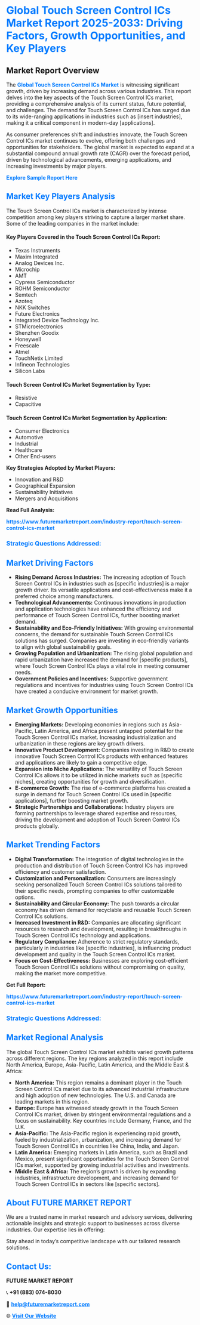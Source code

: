 <h1 style="color: #007BFF;">Global Touch Screen Control ICs Market Report 2025-2033: Driving Factors, Growth Opportunities, and Key Players</h1>

<section id="overview">
<h2>Market Report Overview</h2>
<p>The <a href="https://www.futuremarketreport.com/industry-report/touch-screen-control-ics-market" style="color: #007BFF; text-decoration: none;"><strong>Global Touch Screen Control ICs Market</strong></a> is witnessing significant growth, driven by increasing demand across various industries. This report delves into the key aspects of the Touch Screen Control ICs market, providing a comprehensive analysis of its current status, future potential, and challenges. The demand for Touch Screen Control ICs has surged due to its wide-ranging applications in industries such as [insert industries], making it a critical component in modern-day [applications].</p>
<p>As consumer preferences shift and industries innovate, the Touch Screen Control ICs market continues to evolve, offering both challenges and opportunities for stakeholders. The global market is expected to expand at a substantial compound annual growth rate (CAGR) over the forecast period, driven by technological advancements, emerging applications, and increasing investments by major players.</p>
</section>

<section id="overview">
<p><a href="https://www.futuremarketreport.com/request-sample/reportId=75798" style="color: #007BFF; text-decoration: none;"><strong>Explore Sample Report Here</strong></a></p>
</section>

<section id="key-players">
<h2 style="color: #007BFF;">Market Key Players Analysis</h2>
<p>The Touch Screen Control ICs market is characterized by intense competition among key players striving to capture a larger market share. Some of the leading companies in the market include:</p>
<h4>Key Players Covered in the Touch Screen Control ICs Report:</h4>
<ul><li>Texas Instruments</li><li>Maxim Integrated</li><li>Analog Devices Inc.</li><li>Microchip</li><li>AMT</li><li>Cypress Semiconductor</li><li>ROHM Semiconductor</li><li>Semtech</li><li>Azoteq</li><li>NKK Switches</li><li>Future Electronics</li><li>Integrated Device Technology Inc.</li><li>STMicroelectronics</li><li>Shenzhen Goodix</li><li>Honeywell</li><li>Freescale</li><li>Atmel</li><li>TouchNetix Limited</li><li>Infineon Technologies</li><li>Silicon Labs</li></ul>
<h4>Touch Screen Control ICs Market Segmentation by Type:</h4>
<ul><li>Resistive</li><li>Capacitive</li></ul>

<h4>Touch Screen Control ICs Market Segmentation by Application:</h4>
<ul><li>Consumer Electronics</li><li>Automotive</li><li>Industrial</li><li>Healthcare</li><li>Other End-users</li></ul>
<p><strong>Key Strategies Adopted by Market Players:</strong></p>
<ul>
<li>Innovation and R&D</li>
<li>Geographical Expansion</li>
<li>Sustainability Initiatives</li>
<li>Mergers and Acquisitions</li>
</ul>
</section>

<section>
<p><strong>Read Full Analysis: </strong></p><a href="https://www.futuremarketreport.com/industry-report/touch-screen-control-ics-market" style="color: #007BFF; text-decoration: none;"><strong>https://www.futuremarketreport.com/industry-report/touch-screen-control-ics-market</strong></a>
<h3 style="color: #007BFF;">Strategic Questions Addressed:</h3>
</section>

<section id="driving-factors">
<h2 style="color: #007BFF;">Market Driving Factors</h2>
<ul>
<li><strong>Rising Demand Across Industries:</strong> The increasing adoption of Touch Screen Control ICs in industries such as [specific industries] is a major growth driver. Its versatile applications and cost-effectiveness make it a preferred choice among manufacturers.</li>
<li><strong>Technological Advancements:</strong> Continuous innovations in production and application technologies have enhanced the efficiency and performance of Touch Screen Control ICs, further boosting market demand.</li>
<li><strong>Sustainability and Eco-Friendly Initiatives:</strong> With growing environmental concerns, the demand for sustainable Touch Screen Control ICs solutions has surged. Companies are investing in eco-friendly variants to align with global sustainability goals.</li>
<li><strong>Growing Population and Urbanization:</strong> The rising global population and rapid urbanization have increased the demand for [specific products], where Touch Screen Control ICs plays a vital role in meeting consumer needs.</li>
<li><strong>Government Policies and Incentives:</strong> Supportive government regulations and incentives for industries using Touch Screen Control ICs have created a conducive environment for market growth.</li>
</ul>
</section>

<section id="growth-opportunities">
<h2 style="color: #007BFF;">Market Growth Opportunities</h2>
<ul>
<li><strong>Emerging Markets:</strong> Developing economies in regions such as Asia-Pacific, Latin America, and Africa present untapped potential for the Touch Screen Control ICs market. Increasing industrialization and urbanization in these regions are key growth drivers.</li>
<li><strong>Innovative Product Development:</strong> Companies investing in R&D to create innovative Touch Screen Control ICs products with enhanced features and applications are likely to gain a competitive edge.</li>
<li><strong>Expansion into Niche Applications:</strong> The versatility of Touch Screen Control ICs allows it to be utilized in niche markets such as [specific niches], creating opportunities for growth and diversification.</li>
<li><strong>E-commerce Growth:</strong> The rise of e-commerce platforms has created a surge in demand for Touch Screen Control ICs used in [specific applications], further boosting market growth.</li>
<li><strong>Strategic Partnerships and Collaborations:</strong> Industry players are forming partnerships to leverage shared expertise and resources, driving the development and adoption of Touch Screen Control ICs products globally.</li>
</ul>
</section>

<section id="trending-factors">
<h2 style="color: #007BFF;">Market Trending Factors</h2>
<ul>
<li><strong>Digital Transformation:</strong> The integration of digital technologies in the production and distribution of Touch Screen Control ICs has improved efficiency and customer satisfaction.</li>
<li><strong>Customization and Personalization:</strong> Consumers are increasingly seeking personalized Touch Screen Control ICs solutions tailored to their specific needs, prompting companies to offer customizable options.</li>
<li><strong>Sustainability and Circular Economy:</strong> The push towards a circular economy has driven demand for recyclable and reusable Touch Screen Control ICs solutions.</li>
<li><strong>Increased Investment in R&D:</strong> Companies are allocating significant resources to research and development, resulting in breakthroughs in Touch Screen Control ICs technology and applications.</li>
<li><strong>Regulatory Compliance:</strong> Adherence to strict regulatory standards, particularly in industries like [specific industries], is influencing product development and quality in the Touch Screen Control ICs market.</li>
<li><strong>Focus on Cost-Effectiveness:</strong> Businesses are exploring cost-efficient Touch Screen Control ICs solutions without compromising on quality, making the market more competitive.</li>
</ul>
</section>

<section>
<p><strong>Get Full Report: </strong></p><a href="https://www.futuremarketreport.com/industry-report/touch-screen-control-ics-market" style="color: #007BFF; text-decoration: none;"><strong>https://www.futuremarketreport.com/industry-report/touch-screen-control-ics-market</strong></a>
<h3 style="color: #007BFF;">Strategic Questions Addressed:</h3>
</section>


<section id="regional-analysis">
<h2 style="color: #007BFF;">Market Regional Analysis</h2>
<p>The global Touch Screen Control ICs market exhibits varied growth patterns across different regions. The key regions analyzed in this report include North America, Europe, Asia-Pacific, Latin America, and the Middle East & Africa:</p>
<ul>
<li><strong>North America:</strong> This region remains a dominant player in the Touch Screen Control ICs market due to its advanced industrial infrastructure and high adoption of new technologies. The U.S. and Canada are leading markets in this region.</li>
<li><strong>Europe:</strong> Europe has witnessed steady growth in the Touch Screen Control ICs market, driven by stringent environmental regulations and a focus on sustainability. Key countries include Germany, France, and the U.K.</li>
<li><strong>Asia-Pacific:</strong> The Asia-Pacific region is experiencing rapid growth, fueled by industrialization, urbanization, and increasing demand for Touch Screen Control ICs in countries like China, India, and Japan.</li>
<li><strong>Latin America:</strong> Emerging markets in Latin America, such as Brazil and Mexico, present significant opportunities for the Touch Screen Control ICs market, supported by growing industrial activities and investments.</li>
<li><strong>Middle East & Africa:</strong> The region’s growth is driven by expanding industries, infrastructure development, and increasing demand for Touch Screen Control ICs in sectors like [specific sectors].</li>
</ul>
</section>

<footer>
<h2 style="color: #007BFF;">About FUTURE MARKET REPORT</h2>
<p>We are a trusted name in market research and advisory services, delivering actionable insights and strategic support to businesses across diverse industries. Our expertise lies in offering:</p>

<p>Stay ahead in today’s competitive landscape with our tailored research solutions.</p>

<h2 style="color: #007BFF;">Contact Us:</h2>
<p><strong>FUTURE MARKET REPORT</strong></p>
<p>📞 <strong>+91 (883) 074-8030</strong></p>
<p>📧 <strong><a href="mailto:help@futuremarketreport.com" style="color: #007BFF;">help@futuremarketreport.com</a></strong></p>
<p>🌐 <strong><a href="https://www.futuremarketreport.com/" style="color: #007BFF;">Visit Our Website</a></strong></p>
</footer>